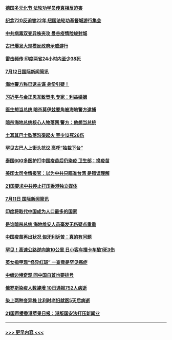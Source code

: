 #### [德国多元化节  法轮功学员传真相反迫害](../pages/prog202/a103163773.md?t=07122251) 
#### [纪念720反迫害22年 纽国法轮功基督城游行集会](../pages/prog202/a103163768.md?t=07122251) 
#### [中共病毒双变异株夹攻 曼谷疫情险峻封城](../pages/prog202/a103163682.md?t=07122251) 
#### [古巴爆发大规模反政府示威游行](../pages/prog202/a103163644.md?t=07122251) 
#### [雷击频传 印度两省24小时内至少38死](../pages/prog202/a103163602.md?t=07122251) 
#### [7月12日国际新闻简讯](../pages/prog202/a103163608.md?t=07122251) 
#### [海地警方称已逮主谋 身份引疑！](../pages/prog202/a103163610.md?t=07122251) 
#### [习近平与金正恩互致贺电 专家：利益婚姻](../pages/prog202/a103163583.md?t=07122251) 
#### [医生想当总统 暗杀莫伊兹要角被海地警方逮捕](../pages/prog202/a103163542.md?t=07122251) 
#### [暗杀海地总统核心人物落网 警方：他想当总统](../pages/prog202/a103163552.md?t=07122251) 
#### [土耳其巴士坠落沟渠起火 至少12死26伤](../pages/prog202/a103163527.md?t=07122251) 
#### [罕见古巴人上街头抗议  高呼“独裁下台”](../pages/prog202/a103163501.md?t=07122251) 
#### [泰国600多医护打中国疫苗后仍染疫 卫生部：换疫苗](../pages/prog202/a103163512.md?t=07122251) 
#### [美印太司令情报官：以为中共只瞄准台湾 是错误理解](../pages/prog202/a103163386.md?t=07122251) 
#### [21国要求中共停止打压香港独立媒体](../pages/prog202/a103163364.md?t=07122251) 
#### [7月11日 国际新闻简讯](../pages/prog202/a103163267.md?t=07122251) 
#### [印度将取代中国成为人口最多的国家](../pages/prog202/a103163246.md?t=07122251) 
#### [是谁暗杀总统 海地维安人员毫发无伤疑点重重](../pages/prog202/a103163186.md?t=07122251) 
#### [中国疫苗再出状况 匈牙利诉苦：真的有问题](../pages/prog202/a103163137.md?t=07122251) 
#### [罕见！高速公路逆向逾10公里 日小客车撞卡车酿1死3伤](../pages/prog202/a103163151.md?t=07122251) 
#### [英女指甲现“怪异红斑” 一查竟是罕见癌症](../pages/prog202/a103163131.md?t=07122251) 
#### [中缅边境奇观 回中国自首也要排号](../pages/prog202/a103163083.md?t=07122251) 
#### [俄罗斯染疫人数遽增 10日通报752人病逝](../pages/prog202/a103163066.md?t=07122251) 
#### [染上两种变异株 比利时老妇就医5天后病逝](../pages/prog202/a103163033.md?t=07122251) 
#### [21国声援香港苹果日报：港版国安法打压新闻业](../pages/prog202/a103163032.md?t=07122251) 

----
#### [ >>> 更早内容 <<< ](../indexes/prog202-earlier.md)
